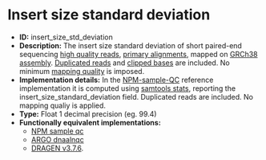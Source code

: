 # Insert size standard deviation

- **ID:** insert_size_std_deviation
- **Description:** The insert size standard deviation of short paired-end sequencing [high quality reads](terminologies.md#high-quality-reads), [primary alignments](terminologies.md#primary-alignments), mapped on [GRCh38 assembly](terminologies.md#grch38-assembly). [Duplicated reads](terminologies.md#duplicated-reads) and [clipped bases](terminologies.md#clipped-bases) are included. No minimum [mapping quality](terminologies.md#mapping-quality) is imposed.
- **Implementation details:** In the [NPM-sample-QC](terminologies.md#npm-sample-qc) reference implementation it is computed using [samtools stats](terminologies.md#samtools-stats), reporting the insert_size_standard_deviation field. Duplicated reads are included. No mapping qualiy is applied.
- **Type:** Float 1 decimal precision (eg. 99.4)
- **Functionally equivalent implementations:**
    - [NPM sample qc](References.md#npm-sample-qc)
    - [ARGO dnaalnqc](References.md#argo)
    - [DRAGEN v3.7.6](References.md#dragen).
